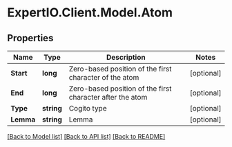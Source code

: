 
# ExpertIO.Client.Model.Atom

## Properties

Name | Type | Description | Notes
------------ | ------------- | ------------- | -------------
**Start** | **long** | Zero-based position of the first character of the atom | [optional] 
**End** | **long** | Zero-based position of the first character after the atom | [optional] 
**Type** | **string** | Cogito type | [optional] 
**Lemma** | **string** | Lemma | [optional] 

[[Back to Model list]](../README.md#documentation-for-models)
[[Back to API list]](../README.md#documentation-for-api-endpoints)
[[Back to README]](../README.md)

